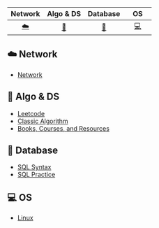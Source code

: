 <!-- 因排版需要，使用"&nbsp;"(不間斷空格)來調整間距 -->
<!-- [:img:](#subject_name) 前面[]為圖示;後面()為索引,索引須小寫 -->


| Network | Algo & DS | Database | &nbsp;&nbsp;&nbsp;OS&nbsp;&nbsp;&nbsp; |
| :---: | :----: | :---: | :----: |
| [:cloud:](#cloud-network) | [:pencil:](#pencil-algo--ds) | [:file_folder:](#file_folder-database) | [:computer:](#computer-os) | 


## :cloud: Network 

- [Network](https://github.com/Ynot1996/CS/blob/main/Network/Network.md)

## :pencil: Algo & DS

<!-- 
採用完整網址較佳（其中一個保留使用相對路徑）
blob：指向文件的具體內容。GitHub 使用 blob 來指示你正在訪問一個具體的文件，而不是資料夾或樹狀結構（tree）。
main：指的是 Git 專案的主分支名稱。
-->

- [Leetcode](https://github.com/Ynot1996/CS/blob/main/Algo_DS/Leetcode.md)
- [Classic Algorithm](https://github.com/Ynot1996/CS/blob/main/Algo_DS/Algorithm.md)    
- [Books, Courses, and Resources](https://github.com/Ynot1996/CS/blob/main/Algo_DS/Guide.md)

## :file_folder: Database

- [SQL Syntax](https://github.com/Ynot1996/CS/blob/main/Database/SQL_Syntax.md)
- [SQL Practice](https://github.com/Ynot1996/CS/blob/main/Database/SQL_Practice.md)
  
## :computer: OS

- [Linux]()
